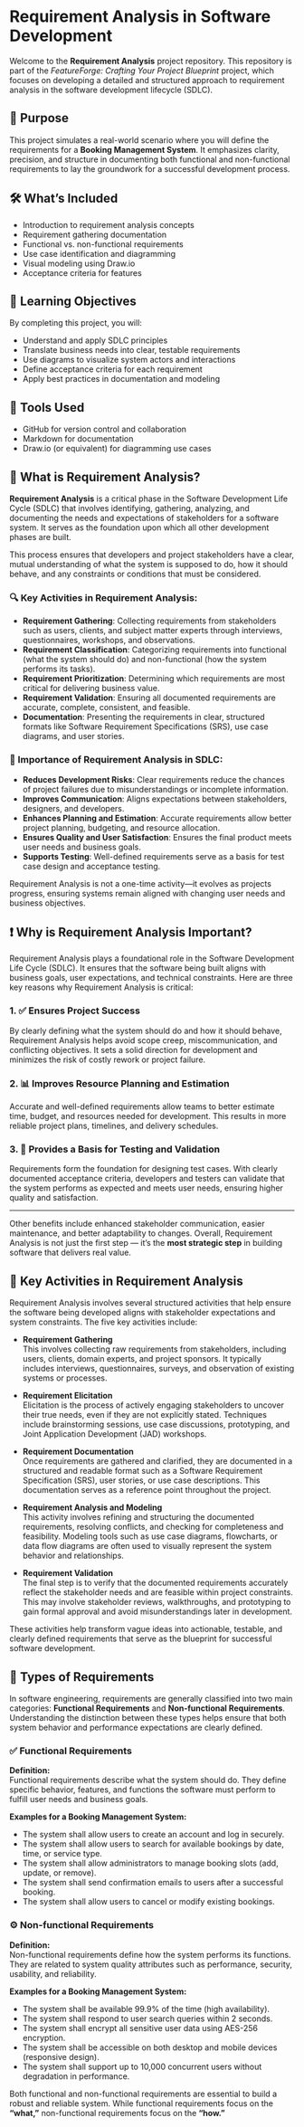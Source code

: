 # Requirement Analysis in Software Development

Welcome to the **Requirement Analysis** project repository. This repository is part of the *FeatureForge: Crafting Your Project Blueprint* project, which focuses on developing a detailed and structured approach to requirement analysis in the software development lifecycle (SDLC).

## 📌 Purpose

This project simulates a real-world scenario where you will define the requirements for a **Booking Management System**. It emphasizes clarity, precision, and structure in documenting both functional and non-functional requirements to lay the groundwork for a successful development process.

## 🛠️ What’s Included

- Introduction to requirement analysis concepts
- Requirement gathering documentation
- Functional vs. non-functional requirements
- Use case identification and diagramming
- Visual modeling using Draw.io
- Acceptance criteria for features

## 🎯 Learning Objectives

By completing this project, you will:

- Understand and apply SDLC principles
- Translate business needs into clear, testable requirements
- Use diagrams to visualize system actors and interactions
- Define acceptance criteria for each requirement
- Apply best practices in documentation and modeling

## 🧰 Tools Used

- GitHub for version control and collaboration
- Markdown for documentation
- Draw.io (or equivalent) for diagramming use cases

## 📖 What is Requirement Analysis?

**Requirement Analysis** is a critical phase in the Software Development Life Cycle (SDLC) that involves identifying, gathering, analyzing, and documenting the needs and expectations of stakeholders for a software system. It serves as the foundation upon which all other development phases are built.

This process ensures that developers and project stakeholders have a clear, mutual understanding of what the system is supposed to do, how it should behave, and any constraints or conditions that must be considered.

### 🔍 Key Activities in Requirement Analysis:
- **Requirement Gathering**: Collecting requirements from stakeholders such as users, clients, and subject matter experts through interviews, questionnaires, workshops, and observations.
- **Requirement Classification**: Categorizing requirements into functional (what the system should do) and non-functional (how the system performs its tasks).
- **Requirement Prioritization**: Determining which requirements are most critical for delivering business value.
- **Requirement Validation**: Ensuring all documented requirements are accurate, complete, consistent, and feasible.
- **Documentation**: Presenting the requirements in clear, structured formats like Software Requirement Specifications (SRS), use case diagrams, and user stories.

### 🎯 Importance of Requirement Analysis in SDLC:
- **Reduces Development Risks**: Clear requirements reduce the chances of project failures due to misunderstandings or incomplete information.
- **Improves Communication**: Aligns expectations between stakeholders, designers, and developers.
- **Enhances Planning and Estimation**: Accurate requirements allow better project planning, budgeting, and resource allocation.
- **Ensures Quality and User Satisfaction**: Ensures the final product meets user needs and business goals.
- **Supports Testing**: Well-defined requirements serve as a basis for test case design and acceptance testing.

Requirement Analysis is not a one-time activity—it evolves as projects progress, ensuring systems remain aligned with changing user needs and business objectives.

## ❗ Why is Requirement Analysis Important?

Requirement Analysis plays a foundational role in the Software Development Life Cycle (SDLC). It ensures that the software being built aligns with business goals, user expectations, and technical constraints. Here are three key reasons why Requirement Analysis is critical:

### 1. ✅ Ensures Project Success
By clearly defining what the system should do and how it should behave, Requirement Analysis helps avoid scope creep, miscommunication, and conflicting objectives. It sets a solid direction for development and minimizes the risk of costly rework or project failure.

### 2. 📊 Improves Resource Planning and Estimation
Accurate and well-defined requirements allow teams to better estimate time, budget, and resources needed for development. This results in more reliable project plans, timelines, and delivery schedules.

### 3. 🧪 Provides a Basis for Testing and Validation
Requirements form the foundation for designing test cases. With clearly documented acceptance criteria, developers and testers can validate that the system performs as expected and meets user needs, ensuring higher quality and satisfaction.

---

Other benefits include enhanced stakeholder communication, easier maintenance, and better adaptability to changes. Overall, Requirement Analysis is not just the first step — it’s the **most strategic step** in building software that delivers real value.

## 🔧 Key Activities in Requirement Analysis

Requirement Analysis involves several structured activities that help ensure the software being developed aligns with stakeholder expectations and system constraints. The five key activities include:

- **Requirement Gathering**  
  This involves collecting raw requirements from stakeholders, including users, clients, domain experts, and project sponsors. It typically includes interviews, questionnaires, surveys, and observation of existing systems or processes.

- **Requirement Elicitation**  
  Elicitation is the process of actively engaging stakeholders to uncover their true needs, even if they are not explicitly stated. Techniques include brainstorming sessions, use case discussions, prototyping, and Joint Application Development (JAD) workshops.

- **Requirement Documentation**  
  Once requirements are gathered and clarified, they are documented in a structured and readable format such as a Software Requirement Specification (SRS), user stories, or use case descriptions. This documentation serves as a reference point throughout the project.

- **Requirement Analysis and Modeling**  
  This activity involves refining and structuring the documented requirements, resolving conflicts, and checking for completeness and feasibility. Modeling tools such as use case diagrams, flowcharts, or data flow diagrams are often used to visually represent the system behavior and relationships.

- **Requirement Validation**  
  The final step is to verify that the documented requirements accurately reflect the stakeholder needs and are feasible within project constraints. This may involve stakeholder reviews, walkthroughs, and prototyping to gain formal approval and avoid misunderstandings later in development.

These activities help transform vague ideas into actionable, testable, and clearly defined requirements that serve as the blueprint for successful software development.

## 🧩 Types of Requirements

In software engineering, requirements are generally classified into two main categories: **Functional Requirements** and **Non-functional Requirements**. Understanding the distinction between these types helps ensure that both system behavior and performance expectations are clearly defined.

### ✅ Functional Requirements

**Definition:**  
Functional requirements describe what the system should do. They define specific behavior, features, and functions the software must perform to fulfill user needs and business goals.

**Examples for a Booking Management System:**
- The system shall allow users to create an account and log in securely.
- The system shall allow users to search for available bookings by date, time, or service type.
- The system shall allow administrators to manage booking slots (add, update, or remove).
- The system shall send confirmation emails to users after a successful booking.
- The system shall allow users to cancel or modify existing bookings.

### ⚙️ Non-functional Requirements

**Definition:**  
Non-functional requirements define how the system performs its functions. They are related to system quality attributes such as performance, security, usability, and reliability.

**Examples for a Booking Management System:**
- The system shall be available 99.9% of the time (high availability).
- The system shall respond to user search queries within 2 seconds.
- The system shall encrypt all sensitive user data using AES-256 encryption.
- The system shall be accessible on both desktop and mobile devices (responsive design).
- The system shall support up to 10,000 concurrent users without degradation in performance.

Both functional and non-functional requirements are essential to build a robust and reliable system. While functional requirements focus on the **“what,”** non-functional requirements focus on the **“how.”**


